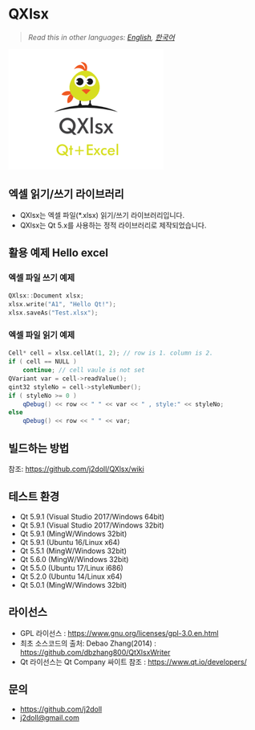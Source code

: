 # QXlsx

> *Read this in other languages: [English](README.md), [한국어](README.ko.md)*

![](image/IMG_0016.PNG)

## 엑셀 읽기/쓰기 라이브러리

* QXlsx는 엑셀 파일(*.xlsx) 읽기/쓰기 라이브러리입니다.
* QXlsx는 Qt 5.x를 사용하는 정적 라이브러리로 제작되었습니다.

## 활용 예제 Hello excel 
### 엑셀 파일 쓰기 예제
```cpp
QXlsx::Document xlsx;
xlsx.write("A1", "Hello Qt!");
xlsx.saveAs("Test.xlsx");
```
### 엑셀 파일 읽기 예제
```cpp
Cell* cell = xlsx.cellAt(1, 2); // row is 1. column is 2.
if ( cell == NULL )
	continue; // cell vaule is not set 
QVariant var = cell->readValue();
qint32 styleNo = cell->styleNumber();
if ( styleNo >= 0 )
	qDebug() << row << " " << var << " , style:" << styleNo;
else
	qDebug() << row << " " << var;
```

## 빌드하는 방법
참조: https://github.com/j2doll/QXlsx/wiki

## 테스트 환경
* Qt 5.9.1 (Visual Studio 2017/Windows 64bit) 
* Qt 5.9.1 (Visual Studio 2017/Windows 32bit) 
* Qt 5.9.1 (MingW/Windows 32bit) 
* Qt 5.9.1 (Ubuntu 16/Linux x64) 
* Qt 5.5.1 (MingW/Windows 32bit)
* Qt 5.6.0 (MingW/Windows 32bit) 
* Qt 5.5.0 (Ubuntu 17/Linux i686)
* Qt 5.2.0 (Ubuntu 14/Linux x64)
* Qt 5.0.1 (MingW/Windows 32bit) 

## 라이선스
* GPL 라이선스 : https://www.gnu.org/licenses/gpl-3.0.en.html
* 최초 소스코드의 출처: Debao Zhang(2014) : https://github.com/dbzhang800/QtXlsxWriter
* Qt 라이선스는 Qt Company 싸이트 참조 : https://www.qt.io/developers/
   
## 문의
* https://github.com/j2doll
* j2doll@gmail.com

